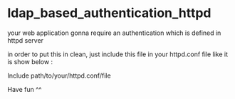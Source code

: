 # ldap_based_authentication_httpd
your web application gonna require an authentication which is defined in httpd server

in order to put this in clean, just include this file in your httpd.conf file like it is show below :


Include path/to/your/httpd.conf/file


Have fun ^^
